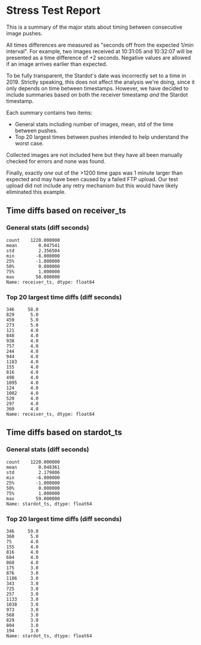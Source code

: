 # Stress Test Report

This is a summary of the major stats about timing between consecutive image pushes.

All times differences are measured as "seconds off from the expected 1/min
interval". For example, two images received at 10:31:05 and 10:32:07 will
be presented as a time difference of +2 seconds. Negative values are allowed
if an image arrives earlier than expected.

To be fully transparent, the Stardot's date was incorrectly set to a time in 2019.
Strictly speaking, this does not affect the analysis we're doing, since it only depends
on time between timestamps. However, we have decided to include summaries based on both
the receiver timestamp _and_ the Stardot timestamp.

Each summary contains two items:

* General stats including number of images, mean, std of the time between pushes.
* Top 20 largest times between pushes intended to help understand the worst case.

Collected images are not included here but they have all been manually checked for
errors and none was found.

Finally, exactly _one_ out of the >1200 time gaps was 1 minute larger than expected
and may have been caused by a failed FTP upload. Our test upload did not include
any retry mechanism but this would have likely eliminated this example.

## Time diffs based on receiver_ts

### General stats (diff seconds)
```
count    1220.000000
mean        0.047541
std         2.356504
min        -8.000000
25%        -1.000000
50%         0.000000
75%         1.000000
max        58.000000
Name: receiver_ts, dtype: float64
```

### Top 20 largest time diffs (diff seconds)

```
346     58.0
829      5.0
459      5.0
273      5.0
121      4.0
848      4.0
938      4.0
757      4.0
244      4.0
944      4.0
1183     4.0
155      4.0
816      4.0
498      4.0
1095     4.0
124      4.0
1002     4.0
520      4.0
297      4.0
360      4.0
Name: receiver_ts, dtype: float64
```

## Time diffs based on stardot_ts

### General stats (diff seconds)
```
count    1220.000000
mean        0.048361
std         2.179806
min        -6.000000
25%        -1.000000
50%         0.000000
75%         1.000000
max        59.000000
Name: stardot_ts, dtype: float64
```

### Top 20 largest time diffs (diff seconds)

```
346     59.0
360      5.0
75       4.0
155      4.0
816      4.0
684      4.0
868      4.0
175      3.0
876      3.0
1186     3.0
343      3.0
725      3.0
257      3.0
1133     3.0
1038     3.0
973      3.0
568      3.0
829      3.0
804      3.0
194      3.0
Name: stardot_ts, dtype: float64
```

